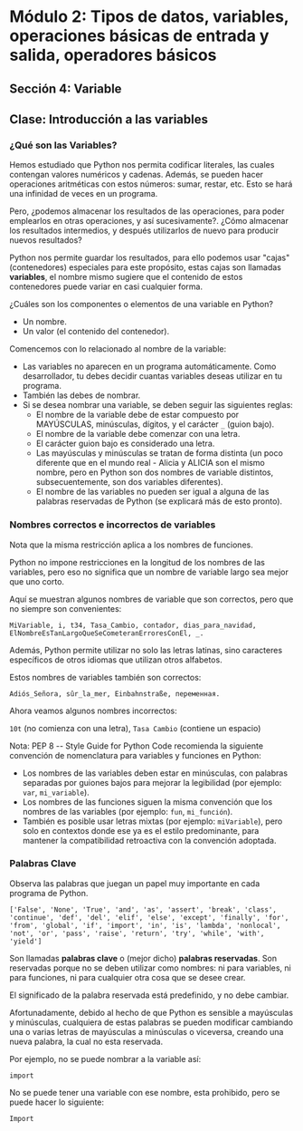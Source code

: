 # Módulo 2: Tipos de datos, variables, operaciones básicas de entrada y salida, operadores básicos 
## Sección 4: Variable 
## Clase: Introducción a las variables

### ¿Qué son las Variables?

Hemos estudiado que Python nos permita codificar literales, las cuales contengan valores numéricos y cadenas. Además, se pueden hacer operaciones aritméticas con estos números: sumar, restar, etc. Esto se hará una infinidad de veces en un programa.

Pero, ¿podemos almacenar los resultados de las operaciones, para poder emplearlos en otras operaciones, y así sucesivamente?. ¿Cómo almacenar los resultados intermedios, y después utilizarlos de nuevo para producir nuevos resultados?

Python nos permite guardar los resultados, para ello podemos usar "cajas" (contenedores) especiales para este propósito, estas cajas son llamadas **variables**, el nombre mismo sugiere que el contenido de estos contenedores puede variar en casi cualquier forma.

¿Cuáles son los componentes o elementos de una variable en Python?

* Un nombre.
* Un valor (el contenido del contenedor).

Comencemos con lo relacionado al nombre de la variable:

* Las variables no aparecen en un programa automáticamente. Como desarrollador, tu debes decidir cuantas variables deseas utilizar en tu programa.
* También las debes de nombrar.
* Si se desea nombrar una variable, se deben seguir las siguientes reglas:
    * El nombre de la variable debe de estar compuesto por MAYÚSCULAS, minúsculas, dígitos, y el carácter `_` (guion bajo).
    * El nombre de la variable debe comenzar con una letra.
    * El carácter guion bajo es considerado una letra.
    * Las mayúsculas y minúsculas se tratan de forma distinta (un poco diferente que en el mundo real - Alicia y ALICIA son el mismo nombre, pero en Python son dos nombres de variable distintos, subsecuentemente, son dos variables diferentes).
    * El nombre de las variables no pueden ser igual a alguna de las palabras reservadas de Python (se explicará más de esto pronto).

### Nombres correctos e incorrectos de variables

Nota que la misma restricción aplica a los nombres de funciones.

Python no impone restricciones en la longitud de los nombres de las variables, pero eso no significa que un nombre de variable largo sea mejor que uno corto.

Aquí se muestran algunos nombres de variable que son correctos, pero que no siempre son convenientes:

```
MiVariable, i, t34, Tasa_Cambio, contador, dias_para_navidad, ElNombreEsTanLargoQueSeCometeranErroresConEl, _.
```

Además, Python permite utilizar no solo las letras latinas, sino caracteres específicos de otros idiomas que utilizan otros alfabetos.

Estos nombres de variables también son correctos:

```
Adiós_Señora, sûr_la_mer, Einbahnstraße, переменная.
```

Ahora veamos algunos nombres incorrectos:

`10t` (no comienza con una letra), `Tasa Cambio` (contiene un espacio)

Nota: PEP 8 -- Style Guide for Python Code recomienda la siguiente convención de nomenclatura para variables y funciones en Python:

* Los nombres de las variables deben estar en minúsculas, con palabras separadas por guiones bajos para mejorar la legibilidad (por ejemplo: `var`, `mi_variable`).
* Los nombres de las funciones siguen la misma convención que los nombres de las variables (por ejemplo: `fun`, `mi_función`).
* También es posible usar letras mixtas (por ejemplo: `miVariable`), pero solo en contextos donde ese ya es el estilo predominante, para mantener la compatibilidad retroactiva con la convención adoptada.

### Palabras Clave

Observa las palabras que juegan un papel muy importante en cada programa de Python.

```
['False', 'None', 'True', 'and', 'as', 'assert', 'break', 'class', 'continue', 'def', 'del', 'elif', 'else', 'except', 'finally', 'for', 'from', 'global', 'if', 'import', 'in', 'is', 'lambda', 'nonlocal', 'not', 'or', 'pass', 'raise', 'return', 'try', 'while', 'with', 'yield']
```

Son llamadas **palabras clave** o (mejor dicho) **palabras reservadas**. Son reservadas porque no se deben utilizar como nombres: ni para variables, ni para funciones, ni para cualquier otra cosa que se desee crear.

El significado de la palabra reservada está predefinido, y no debe cambiar.

Afortunadamente, debido al hecho de que Python es sensible a mayúsculas y minúsculas, cualquiera de estas palabras se pueden modificar cambiando una o varias letras de mayúsculas a minúsculas o viceversa, creando una nueva palabra, la cual no esta reservada.

Por ejemplo, no se puede nombrar a la variable así:

```
import
```

No se puede tener una variable con ese nombre, esta prohibido, pero se puede hacer lo siguiente:

```
Import
```

